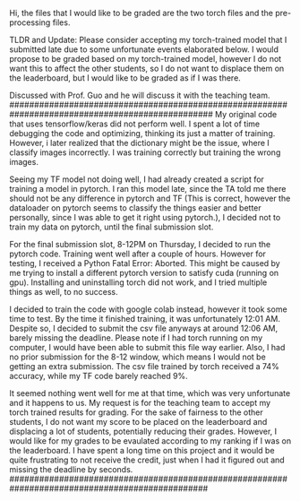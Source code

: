 Hi, the files that I would like to be graded are the two torch files and the pre-processing files. 

TLDR and Update: Please consider accepting my torch-trained model that I submitted late due to some
unfortunate events elaborated below. I would propose to be graded based on my torch-trained model,
however I do not want this to affect the other students, so I do not want to displace them on the
leaderboard, but I would like to be graded as if I was there.

Discussed with Prof. Guo and he will discuss it with the teaching team.
#################################################################################################
My original code that uses tensorflow/keras did not perform well. I spent a lot of time debugging 
the code and optimizing, thinking its just a matter of training. However, i later realized that 
the dictionary might be the issue, where I classify images incorrectly. I was training correctly
but training the wrong images.

Seeing my TF model not doing well, I had already created a script for training a model in pytorch.
I ran this model late, since the TA told me there should not be any difference in pytorch and
TF (This is correct, however the dataloader on pytorch seems to classify the things easier and
better personally, since I was able to get it right using pytorch.), I decided not to train my
data on pytorch, until the final submission slot.

For the final submission slot, 8-12PM on Thursday, I decided to run the pytorch code. Training went
well after a couple of hours. However for testing, I received a Python Fatal Error: Aborted. This
might be caused by me trying to install a different pytorch version to satisfy cuda (running on 
gpu). Installing and uninstalling torch did not work, and I tried multiple things as well, to no
success.

I decided to train the code with google colab instead, however it took some time to test. By the
time it finished training, it was unfortunately 12:01 AM. Despite so, I decided to submit the csv
file anyways at around 12:06 AM, barely missing the deadline. Please note if I had torch running 
on my computer, I would have been able to submit this file way earlier. Also, I had no prior 
submission for the 8-12 window, which means I would not be getting an extra submission. The csv 
file trained by torch received a 74% accuracy, while my TF code barely reached 9%.

It seemed nothing went well for me at that time, which was very unfortunate and it happens to us.
My request is for the teaching team to accept my torch trained results for grading. For the sake
of fairness to the other students, I do not want my score to be placed on the leaderboard and 
displacing a lot of students, potentially reducing their grades. However, I would like for my
grades to be evaulated according to my ranking if I was on the leaderboard. I have spent a long
time on this project and it would be quite frustrating to not receive the credit, just when I
had it figured out and missing the deadline by seconds.
################################################################################################
